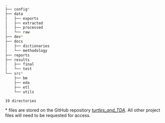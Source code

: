 
```bash
.
├── config*
├── data
│   ├── exports
│   ├── extracted
│   ├── processed
│   └── raw
├── dev*
├── docs
│   ├── dictionaries
│   └── methodology
├── reports
├── results
│   ├── final
│   └── test
└── src*
    ├── bm
    ├── eda
    ├── etl
    └── utils

19 directories
```
\* files are stored on the GitHub repository [_turtles_and_TDA_](https://github.com/ryanj-0/turtles_and_tda). All other project files will need to be requested for access.
